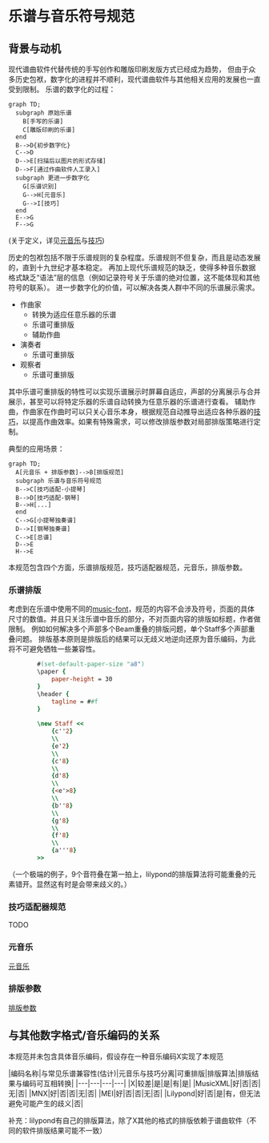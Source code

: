 # 乐谱与音乐符号规范

## 背景与动机
现代谱曲软件代替传统的手写创作和雕版印刷发版方式已经成为趋势，
但由于众多历史包袱，数字化的进程并不顺利，现代谱曲软件与其他相关应用的发展也一直受到限制。
乐谱的数字化的过程：

```mermaid
graph TD;
  subgraph 原始乐谱
    B[手写的乐谱]
    C[雕版印刷的乐谱]
  end
  B-->D{初步数字化}
  C-->D
  D-->E[扫描后以图片的形式存储]
  D-->F[通过作曲软件人工录入]
  subgraph 更进一步数字化
    G[乐谱识别]
    G-->H[元音乐]
    G-->I[技巧]
  end
  E-->G
  F-->G
```

(关于定义，详见[元音乐](./terms.md#primary-music)与[技巧](./terms.md#technique))

历史的包袱包括不限于乐谱规则的复杂程度。乐谱规则不但复杂，而且是动态发展的，直到十九世纪才基本稳定。
再加上现代乐谱规范的缺乏，使得多种音乐数据格式缺乏“语法”层的信息（例如记录符号关于乐谱的绝对位置，这不能体现和其他符号的联系）。
进一步数字化的价值，可以解决各类人群中不同的乐谱展示需求。

* 作曲家
    * 转换为适应任意乐器的乐谱
    * 乐谱可重排版
    * 辅助作曲
* 演奏者
    * 乐谱可重排版
* 观察者
    * 乐谱可重排版

其中乐谱可重排版的特性可以实现乐谱展示时屏幕自适应，声部的分离展示与合并展示，甚至可以将特定乐器的乐谱自动转换为任意乐器的乐谱进行查看。
辅助作曲，作曲家在作曲时可以只关心音乐本身，根据规范自动推导出适应各种乐器的[技巧](./terms.md#technique)，以提高作曲效率。如果有特殊需求，可以修改排版参数对局部排版策略进行定制。

典型的应用场景：
```mermaid
graph TD;
  A[元音乐 + 排版参数]-->B[排版规范]
  subgraph 乐谱与音乐符号规范
  B-->C[技巧适配-小提琴]
  B-->D[技巧适配-钢琴]
  B-->H[...]
  end
  C-->G[小提琴独奏谱]
  D-->I[钢琴独奏谱]
  C-->E[总谱]
  D-->E
  H-->E
```

本规范包含四个方面，乐谱排版规范，技巧适配器规范，元音乐，排版参数。

### 乐谱排版
考虑到在乐谱中使用不同的[music-font](./terms.md#music-font)，规范的内容不会涉及符号，页面的具体尺寸的数值。并且只关注乐谱中音乐的部分，不对页面内容的排版如标题，作者做限制。
例如如何解决多个声部多个Beam重叠的排版问题，单个Staff多个声部重叠问题。
排版基本原则是排版后的结果可以无歧义地逆向还原为音乐编码，为此将不可避免牺牲一些兼容性。
```lilypond
        #(set-default-paper-size "a8")
        \paper {
            paper-height = 30
        }
        \header {
            tagline = ##f
        }
            
        \new Staff <<
            {c''2}
            \\
            {e'2}
            \\
            {c'8}
            \\
            {d'8}
            \\
            {<e'>8}
            \\
            {b''8}
            \\
            {g'8}
            \\
            {f'8}
            \\
            {a'''8}
        >>
```
（一个极端的例子，9个音符叠在第一拍上，lilypond的排版算法将可能重叠的元素错开。显然这有时是会带来歧义的。）


### 技巧适配器规范
TODO

### 元音乐
[元音乐](./terms.md#primary-music)

### 排版参数
[排版参数](./terms.md#typesetting-params)

## 与其他数字格式/音乐编码的关系
本规范并未包含具体音乐编码，假设存在一种音乐编码X实现了本规范

|编码名称|与常见乐谱兼容性(估计)|元音乐与技巧分离|可重排版|排版算法|排版结果与编码可互相转换|
|---|---|---|---|
|X|较差|是|是|有|是|
|MusicXML|好|否|否|无|否|
|MNX|好|否|否|无|否|
|MEI|好|否|否|无|否|
|Lilypond|好|否|是|有，但无法避免可能产生的歧义|否|

补充：lilypond有自己的排版算法，除了X其他的格式的排版依赖于谱曲软件（不同的软件排版结果可能不一致）
